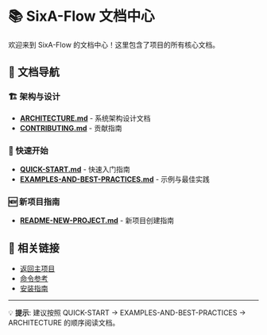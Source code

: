 # 📚 SixA-Flow 文档中心

欢迎来到 SixA-Flow 的文档中心！这里包含了项目的所有核心文档。

## 📖 文档导航

### 🏗️ 架构与设计
- [**ARCHITECTURE.md**](./ARCHITECTURE.md) - 系统架构设计文档
- [**CONTRIBUTING.md**](./CONTRIBUTING.md) - 贡献指南

### 🚀 快速开始
- [**QUICK-START.md**](./QUICK-START.md) - 快速入门指南
- [**EXAMPLES-AND-BEST-PRACTICES.md**](./EXAMPLES-AND-BEST-PRACTICES.md) - 示例与最佳实践

### 🆕 新项目指南
- [**README-NEW-PROJECT.md**](./README-NEW-PROJECT.md) - 新项目创建指南

## 🔗 相关链接

- [返回主项目](../README.md)
- [命令参考](../commands/README.md)
- [安装指南](../install.sh)

---

💡 **提示**: 建议按照 QUICK-START → EXAMPLES-AND-BEST-PRACTICES → ARCHITECTURE 的顺序阅读文档。
